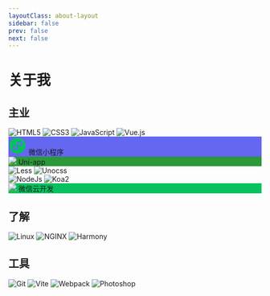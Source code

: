 ```yaml
---
layoutClass: about-layout
sidebar: false
prev: false
next: false
---
```


<style>
.about-layout .badgebox{
  display: flex;
  flex-wrap: wrap
}
.about-layout .badgebox .shields{
  margin-right: 6px;
  margin-bottom: 6px;
}
.about-layout .badge{
  display: flex;
  align-items: center;
  justify-content: center;
  height: 20px;
  font-size: 0;
  line-height: 20px;
  margin-right: 6px;
  margin-bottom: 6px;
  background: #333;
  border-radius: 4px;
  padding: 0 4px;
}
.about-layout .badge .icon{
  width: 18px;
  height: 18px;
  margin: 0;
  /* 图片颜色为白色 */
  filter: brightness(0) invert(1);
}
.about-layout .badge span{
  font-size: 10px;
  line-height: 1;
  color: #fff;
  margin-left: 2px;
  margin-right: 2px;
}
</style>

# 关于我



## 主业

<div class="badgebox">
  <img class="shields" src="https://img.shields.io/badge/HTML5-E34F26?logo=HTML5&logoColor=fff" alt="HTML5" />
  <img class="shields" src="https://img.shields.io/badge/CSS3-1572B6?logo=CSS3&logoColor=fff" alt="CSS3" />
  <img class="shields" src="https://img.shields.io/badge/JavaScript-F7DF1E?logo=JavaScript&logoColor=333" alt="JavaScript" />
  <img class="shields" src="https://img.shields.io/badge/Vue.js-4FC08D?logo=Vue.js&logoColor=fff" alt="Vue.js" />
</div>
<div class="badgebox">
  <div class="badge" style="background: #6467ef">
    <img class="icon" src="data:image/svg+xml;charset=UTF-8,%3csvg width='36' height='36' xmlns='http://www.w3.org/2000/svg'%3e%3cpath d='M27.4362985 16.6454925c-.7072239 1.1607165-1.8835821 2.0505075-3.2927761 2.4601791-.0354627.0102687-.0705672.0212538-.1062687.0309254-.2176716.0618508-.4409552.0997015-.6622089.0997015-.9763582 0-1.5276418-.6594627-1.2315224-1.4730746.216597-.5949851.785194-1.097194 1.4791642-1.3296717 1.0755821-.3922388 1.8271044-1.2868059 1.8271044-2.3277612 0-1.4026268-1.3645373-2.5397014-3.0476417-2.5397014-1.6832239 0-3.0476418 1.1370746-3.0476418 2.5397014v7.788418c0 1.8730746-1.0852538 3.515582-2.709015 4.4445373-.8851343.506388-1.9277612.8040597-3.0475224.8040597-3.1743283 0-5.75665667-2.3545075-5.75665667-5.248597 0-.9211941.26340299-1.7863881.72238806-2.5397015.71032836-1.1658508 1.89397011-2.0586269 3.31164181-2.4656717.001194-.0003582.0022686-.0007164.0034627-.0010746.2390447-.0743881.4869253-.1157015.7313433-.1157015.9806567 0 1.5345671.6625672 1.2371343 1.4797612-.2015523.553791-.7443582 1.0306866-1.377194 1.2844179-.0755821.025194-.1491344.0534925-.2217314.0833433-1.0052537.4150448-1.6980298 1.2762985-1.6980298 2.2746269 0 1.4026268 1.3644179 2.539582 3.0476417 2.539582 1.6831045 0 3.0475224-1.1369552 3.0475224-2.539582v-7.788418c0-1.873194 1.0851344-3.515582 2.709015-4.44465667.8851343-.50638806 1.9277612-.8040597 3.0476418-.8040597 3.1742089 0 5.7566567 2.35450747 5.7566567 5.24871637 0 .9210747-.2635224 1.7863881-.7225075 2.5397015M18 2C9.16346269 2 2 9.16346269 2 18c0 8.8365373 7.16346269 16 16 16 8.8365373 0 16-7.1634627 16-16 0-8.83653731-7.1634627-16-16-16' fill='%2307C160' fill-rule='evenodd'/%3e%3c/svg%3e" />
    <span>微信小程序</span>
  </div>
  <div class="badge" style="background: #2b9939">
    <img class="icon" src="https://qiniu-web-assets.dcloud.net.cn/unidoc/zh/uni.png" />
    <span>Uni-app</span>
  </div>
</div>
<div class="badgebox">
  <img class="shields" src="https://img.shields.io/badge/Less-1D365D?logo=less&logoColor=fff" alt="Less" />
  <img class="shields" src="https://img.shields.io/badge/Unocss-333333?logo=unocss&logoColor=fff" alt="Unocss" />
</div>
<div class="badgebox">
  <img class="shields" src="https://img.shields.io/badge/NodeJs-5FA04E?logo=nodedotjs&logoColor=fff" alt="NodeJs" />
  <img class="shields" src="https://img.shields.io/badge/Koa2-33333D?logo=Koa&logoColor=fff" alt="Koa2" />
  <div class="badge" style="background: #07c160">
    <img class="icon" src="https://static-index-4gtuqm3bfa95c963-1304825656.tcloudbaseapp.com/official-website/favicon.svg" />
    <span>微信云开发</span>
  </div>
</div>




## 了解
<div class="badgebox">
  <img class="shields" src="https://img.shields.io/badge/Linux-FCC624?logo=linux&logoColor=fff" alt="Linux" />
  <img class="shields" src="https://img.shields.io/badge/NGINX-009639?logo=nginx&logoColor=fff" alt="NGINX" />
  <img class="shields" src="https://img.shields.io/badge/Harmony-000000?logo=harmonyos&logoColor=fff" alt="Harmony" />
</div>


## 工具
<div class="badgebox">
  <img class="shields" src="https://img.shields.io/badge/Git-F05032?logo=git&logoColor=fff" alt="Git" />
  <img class="shields" src="https://img.shields.io/badge/Vite-646CFF?logo=vite&logoColor=fff" alt="Vite" />
  <img class="shields" src="https://img.shields.io/badge/Webpack-8DD6F9?logo=webpack&logoColor=fff" alt="Webpack" />
  <img class="shields" src="https://img.shields.io/badge/Photoshop-31A8FF?logo=adobephotoshop&logoColor=fff" alt="Photoshop" />
</div>